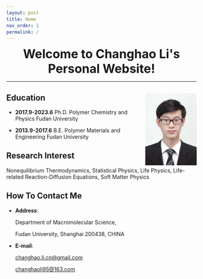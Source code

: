 ```yaml
---
layout: post
title: Home
nav_order: 1
permalink: /
---
```


<center><font size=6><b>Welcome to Changhao Li's Personal Website!</b></font></center>

---

## Education <img align="right" src="/Figures/My Photo.JPG" style="zoom: 25%;" />

- **2017.9-2023.6** Ph.D.   Polymer Chemistry and Physics      Fudan University 

- **2013.9-2017.6** B.E.    Polymer Materials and Engineering  Fudan University

## Research Interest

Nonequilibrium Thermodynamics, Statistical Physics,
Life Physics, Life-related Reaction-Diffusion Equations,
Soft Matter Physics

## How To Contact Me

- <b>Address</b>: 

  Department of Macromolecular Science,
  
  Fudan University, Shanghai 200438, CHINA
  
- <b>E-mail</b>: 

  changhao.li.cn@gmail.com
  
  changhaoli95@163.com
                  
